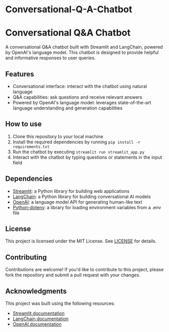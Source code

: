 # Conversational-Q-A-Chatbot
# Conversational Q&A Chatbot

A conversational Q&A chatbot built with Streamlit and LangChain, powered by OpenAI's language model. This chatbot is designed to provide helpful and informative responses to user queries.

## Features

* Conversational interface: interact with the chatbot using natural language
* Q&A capabilities: ask questions and receive relevant answers
* Powered by OpenAI's language model: leverages state-of-the-art language understanding and generation capabilities

## How to use

1. Clone this repository to your local machine
2. Install the required dependencies by running `pip install -r requirements.txt`
3. Run the chatbot by executing `streamlit run streamlit_app.py`
4. Interact with the chatbot by typing questions or statements in the input field

## Dependencies

* [Streamlit](https://docs.streamlit.io/): a Python library for building web applications
* [LangChain](https://langchain.readthedocs.io/en/latest/): a Python library for building conversational AI models
* [OpenAI](https://beta.openai.com/docs/): a language model API for generating human-like text
* [Python-dotenv](https://pypi.org/project/python-dotenv/): a library for loading environment variables from a .env file

## License

This project is licensed under the MIT License. See [LICENSE](LICENSE) for details.

## Contributing

Contributions are welcome! If you'd like to contribute to this project, please fork the repository and submit a pull request with your changes.

## Acknowledgments

This project was built using the following resources:

* [Streamlit documentation](https://docs.streamlit.io/)
* [LangChain documentation](https://langchain.readthedocs.io/en/latest/)
* [OpenAI documentation](https://beta.openai.com/docs/)
